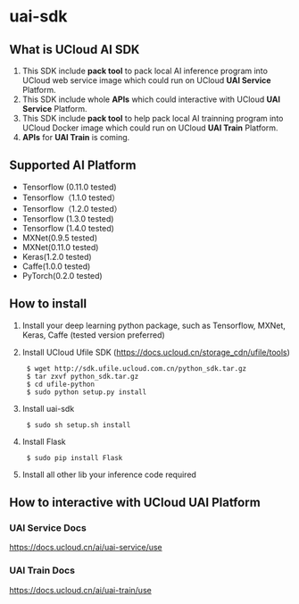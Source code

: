 # uai-sdk
## What is UCloud AI SDK

1. This SDK include **pack tool** to pack local AI inference program into UCloud web service image which could run on UCloud **UAI Service** Platform.
2. This SDK include whole **APIs** which could interactive with UCloud **UAI Service** Platform.
3. This SDK include **pack tool** to help pack local AI trainning program into UCloud Docker image which could run on UCloud **UAI Train** Platform.
4.  **APIs** for **UAI Train**  is coming.



## Supported AI Platform
- Tensorflow (0.11.0 tested)
- Tensorflow（1.1.0 tested）
- Tensorflow（1.2.0 tested）
- Tensorflow (1.3.0 tested)
- Tensorflow (1.4.0 tested)
- MXNet(0.9.5 tested)
- MXNet(0.11.0 tested)
- Keras(1.2.0 tested)
- Caffe(1.0.0 tested)
- PyTorch(0.2.0 tested)

## How to install
1. Install your deep learning python package, such as Tensorflow, MXNet, Keras, Caffe (tested version preferred)
2. Install UCloud Ufile SDK (https://docs.ucloud.cn/storage_cdn/ufile/tools)

        $ wget http://sdk.ufile.ucloud.com.cn/python_sdk.tar.gz
        $ tar zxvf python_sdk.tar.gz
        $ cd ufile-python
        $ sudo python setup.py install

3. Install uai-sdk

        $ sudo sh setup.sh install

4. Install Flask

        $ sudo pip install Flask

5. Install all other lib your inference code required


## How to interactive with UCloud UAI Platform
### UAI Service Docs
https://docs.ucloud.cn/ai/uai-service/use
### UAI Train Docs
https://docs.ucloud.cn/ai/uai-train/use
